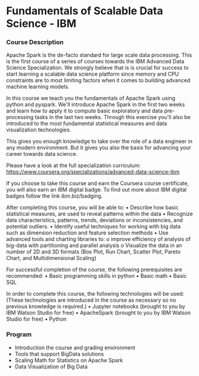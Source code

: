 # Fundamentals of Scalable Data Science - IBM

### Course Description
Apache Spark is the de-facto standard for large scale data processing. This is the first course of a series of courses towards the IBM Advanced Data Science Specialization. We strongly believe that is is crucial for success to start learning a scalable data science platform since memory and CPU constraints are to most limiting factors when it comes to building advanced machine learning models.

In this course we teach you the fundamentals of Apache Spark using python and pyspark. We'll introduce Apache Spark in the first two weeks and learn how to apply it to compute basic exploratory and data pre-processing tasks in the last two weeks. Through this exercise you'll also be introduced to the most fundamental statistical measures and data visualization technologies.

This gives you enough knowledge to take over the role of a data engineer in any modern environment. But it gives you also the basis for advancing your career towards data science. 

Please have a look at the full specialization curriculum:
https://www.coursera.org/specializations/advanced-data-science-ibm

If you choose to take this course and earn the Coursera course certificate, you will also earn an IBM digital badge.  To find out more about IBM digital badges follow the link ibm.biz/badging.


After completing this course, you will be able to:
•	Describe how basic statistical measures, are used to reveal  patterns within the data 
•	Recognize data characteristics, patterns, trends, deviations or inconsistencies, and potential outliers.
•	Identify useful techniques for working with big data such as dimension reduction and feature selection methods 
•	Use advanced tools and charting libraries to:
      o	improve efficiency of analysis of big-data with partitioning and parallel analysis 
      o	Visualize the data in an number of 2D and 3D formats (Box Plot, Run Chart, Scatter Plot, Pareto Chart, and Multidimensional Scaling)

For successful completion of the course, the following prerequisites are recommended: 
•	Basic programming skills in python
•	Basic math
•	Basic SQL

In order to complete this course, the following technologies will be used:
(These technologies are introduced in the course as necessary so no previous knowledge is required.)
•	Jupyter notebooks (brought to you by IBM Watson Studio for free)
•	ApacheSpark (brought to you by IBM Watson Studio for free)
•	Python


### Program
- Introduction the course and grading environment
- Tools that support BigData solutions
- Scaling Math for Statistics on Apache Spark
- Data Visualization of Big Data

